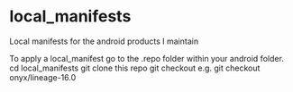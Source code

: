 # local_manifests
Local manifests for the android products I maintain

To apply a local_manifest go to the .repo folder within your android folder.
cd local_manifests
git clone this repo
git checkout <branch you want the local manifest file for>
  e.g. git checkout onyx/lineage-16.0
